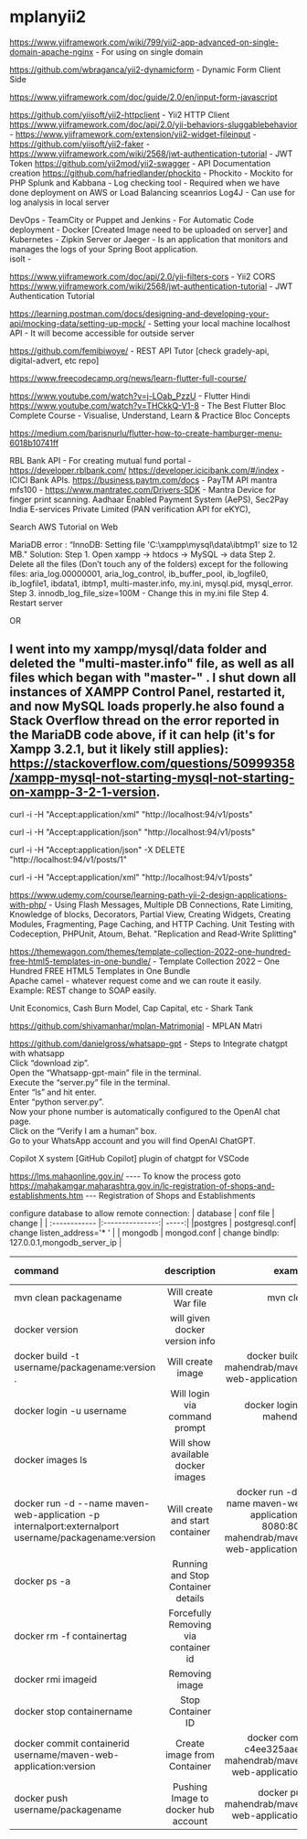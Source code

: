 # mplanyii2

https://www.yiiframework.com/wiki/799/yii2-app-advanced-on-single-domain-apache-nginx - For using on single domain

https://github.com/wbraganca/yii2-dynamicform - Dynamic Form Client Side

https://www.yiiframework.com/doc/guide/2.0/en/input-form-javascript 

https://github.com/yiisoft/yii2-httpclient - Yii2 HTTP Client
https://www.yiiframework.com/doc/api/2.0/yii-behaviors-sluggablebehavior - 
https://www.yiiframework.com/extension/yii2-widget-fileinput - 
https://github.com/yiisoft/yii2-faker - 
https://www.yiiframework.com/wiki/2568/jwt-authentication-tutorial - JWT Token
https://github.com/yii2mod/yii2-swagger - API Documentation creation
https://github.com/hafriedlander/phockito - Phockito - Mockito for PHP
Splunk and Kabbana - Log checking tool - Required when we have done deployment on AWS or Load Balancing sceanrios
Log4J - Can use for log analysis in local server
 
DevOps - TeamCity or Puppet and Jenkins - For Automatic Code deployment -
Docker [Created Image need to be uploaded on server] and Kubernetes - 
Zipkin Server or Jaeger - Is an application that monitors and manages the logs of your Spring Boot application.  
isolt - 

https://www.yiiframework.com/doc/api/2.0/yii-filters-cors - Yii2 CORS
https://www.yiiframework.com/wiki/2568/jwt-authentication-tutorial - JWT Authentication Tutorial

https://learning.postman.com/docs/designing-and-developing-your-api/mocking-data/setting-up-mock/ - Setting your local machine localhost API - It will become accessible for outside server

https://github.com/femibiwoye/ - REST API Tutor [check gradely-api, digital-advert, etc repo]

https://www.freecodecamp.org/news/learn-flutter-full-course/

https://www.youtube.com/watch?v=j-LOab_PzzU - Flutter Hindi
https://www.youtube.com/watch?v=THCkkQ-V1-8 - The Best Flutter Bloc Complete Course - Visualise, Understand, Learn & Practice Bloc Concepts

https://medium.com/barisnurlu/flutter-how-to-create-hamburger-menu-6018b10741ff

RBL Bank API - For creating mutual fund portal - https://developer.rblbank.com/
https://developer.icicibank.com/#/index - ICICI Bank APIs.
https://business.paytm.com/docs - PayTM API
mantra mfs100 - https://www.mantratec.com/Drivers-SDK - Mantra Device for finger print scanning.
Aadhaar Enabled Payment System (AePS), Sec2Pay India E-services Private Limited (PAN verification API for eKYC), 

Search AWS Tutorial on Web

MariaDB error : “InnoDB: Setting file 'C:\xampp\mysql\data\ibtmp1' size to 12 MB."
Solution: 
Step 1. Open xampp -> htdocs -> MySQL -> data
Step 2. Delete all the files (Don’t touch any of the folders) except for
the following files: aria_log.00000001, aria_log_control,
ib_buffer_pool, ib_logfile0, ib_logfile1, ibdata1, ibtmp1,
multi-master.info, my.ini, mysql.pid, mysql_error.
Step 3. innodb_log_file_size=100M - Change this in my.ini file
Step 4. Restart server

OR

I went into my xampp/mysql/data folder and deleted the "multi-master.info" file, as well as all files which began with "master-" . I shut down all instances of XAMPP Control Panel, restarted it, and now MySQL loads properly.he also found a Stack Overflow thread on the error reported in the MariaDB code above, if it can help (it's for Xampp 3.2.1, but it likely still applies): https://stackoverflow.com/questions/50999358/xampp-mysql-not-starting-mysql-not-starting-on-xampp-3-2-1-version.
------------------------------------------------------------------------------------------------------------------------------------------------------------------
curl -i -H "Accept:application/xml" "http://localhost:94/v1/posts"

curl -i -H "Accept:application/json" "http://localhost:94/v1/posts"

curl -i -H "Accept:application/json" -X DELETE "http://localhost:94/v1/posts/1"

curl -i -H "Accept:application/xml" "http://localhost:94/v1/posts"

https://www.udemy.com/course/learning-path-yii-2-design-applications-with-php/ - Using Flash Messages, Multiple DB Connections, Rate Limiting,  Knowledge of blocks, Decorators, Partial View, Creating Widgets, Creating Modules, Fragmenting, Page Caching, and HTTP Caching. Unit Testing with Codeception, PHPUnit, Atoum, Behat. "Replication and Read-Write Splitting"<br />

https://themewagon.com/themes/template-collection-2022-one-hundred-free-html5-templates-in-one-bundle/ - Template Collection 2022 – One Hundred FREE HTML5 Templates in One Bundle<br />
Apache camel - whatever request come and we can route it easily. Example: REST change to SOAP easily.<br />

Unit Economics, Cash Burn Model, Cap Capital, etc - Shark Tank<br />

https://github.com/shivamanhar/mplan-Matrimonial - MPLAN Matri<br />

https://github.com/danielgross/whatsapp-gpt - Steps to Integrate chatgpt with whatsapp<br />
Click “download zip”.<br />
Open the “Whatsapp-gpt-main” file in the terminal.<br />
Execute the “server.py” file in the terminal. <br />
Enter “ls” and hit enter.<br />
Enter “python server.py”.<br />
Now your phone number is automatically configured to the OpenAI chat page. <br />
Click on the “Verify I am a human” box.<br />
Go to your WhatsApp account and you will find OpenAI ChatGPT.<br />

Copilot X system [GitHub Copilot] plugin of chatgpt for VSCode<br />

https://lms.mahaonline.gov.in/ ---- To know the process goto https://mahakamgar.maharashtra.gov.in/lc-registration-of-shops-and-establishments.htm --- Registration of Shops and Establishments <br />

configure database to allow remote connection:
| database | conf file | change |
| :------------ |:---------------:| -----:|
|postgres | postgresql.conf| change listen_address='* ' |
| mongodb | mongod.conf | change bindIp: 127.0.0.1,mongodb_server_ip |

| command | description | example | extra points |
| :------------ |:---------------:| -----:| -----:|
| mvn clean packagename | Will create War file | mvn clean | |
| docker version | will given docker version info | | |
| docker build -t username/packagename:version . | Will create image | docker build -t mahendrab/maven-web-application:10 | |
| docker login -u username | Will login via command prompt | docker login -u mahendrab | |
| docker images ls | Will show available docker images | | | 
| docker run -d --name maven-web-application -p internalport:externalport username/packagename:version | Will create and start container | docker run -d --name maven-web-application -p 8080:8080 mahendrab/maven-web-application:10 | |
| docker ps -a | Running and Stop Container details | | |
| docker rm -f containertag | Forcefully Removing via container id | | |
| docker rmi imageid | Removing image | | | 
| docker stop containername | Stop Container ID | | |
| docker commit containerid username/maven-web-application:version | Create image from Container | docker commit c4ee325aae53 mahendrab/maven-web-application:8 | |
| docker push username/packagename | Pushing Image to docker hub account | docker push mahendrab/maven-web-application:8 | |
